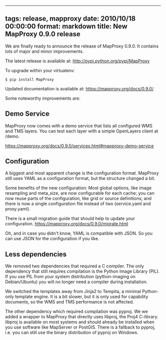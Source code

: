 
---
tags: release, mapproxy
date: 2010/10/18 00:00:00
format: markdown
title: New MapProxy 0.9.0 release
---

We are finally ready to announce the release of MapProxy 0.9.0. It
contains lots of major and minor improvements.


The latest release is available at: <http://pypi.python.org/pypi/MapProxy>

To upgrade within your virtualenv:

    $ pip install MapProxy

Updated documentation is available at: <https://mapproxy.org/docs/0.9.0/>


Some noteworthy improvements are:

Demo Service
------------

MapProxy now comes with a demo service that lists all configured WMS and
TMS layers. You can test each layer with a simple OpenLayers client at
/demo.

<https://mapproxy.org/docs/0.9.0/services.html#mapproxy-demo-service>


Configuration
-------------

A biggest and most apparent change is the configuration format. MapProxy
still uses YAML as a configuration format, but the structure changed a
bit.

Some benefits of the new configuration: Most global options, like image
resampling and meta_size, are now configurable for each cache; you can
now reuse parts of the configuration, like grid or source definitions;
and there is now a single configuration file instead of two
(service.yaml and proxy.yaml).

There is a small migration guide that should help to update your
configuration. <https://mapproxy.org/docs/0.9.0/migrate.html>

Oh, and in case you didn't know, YAML is compatible with JSON. So you
can use JSON for the configuration if you like.


Less dependencies
-----------------

We removed two dependencies that required a C compiler. The only
dependency that still requires compilation is the Python Image Library
(PIL). If you use PIL from your system distribution (python-imaging on
Debian/Ubuntu) you will no longer need a compiler during installation.

We switched the templates away from Jinja2 to Tempita, a minimal
Python-only template engine. It is a bit slower, but it is only used for
capability documents, so the WMS and TMS performance is not affected.

The other dependency which required compilation was pyproj. We we added a
wrapper to MapProxy that directly uses libproj, the Proj4 C-library.
libproj is available on most systems and should already be installed
when you use software like MapServer or PostGIS. There is a fallback to
pyproj, i.e. you can still use the binary distribution of pyproj on
Windows.
